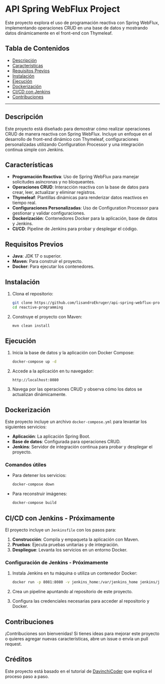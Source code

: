 # API Spring WebFlux Project

Este proyecto explora el uso de programación reactiva con Spring WebFlux, implementando operaciones CRUD en una base de datos y mostrando datos dinámicamente en el front-end con Thymeleaf.

## Tabla de Contenidos

- [Descripción](#descripción)
- [Características](#características)
- [Requisitos Previos](#requisitos-previos)
- [Instalación](#instalación)
- [Ejecución](#ejecución)
- [Dockerización](#dockerización)
- [CI/CD con Jenkins](#ci-cd-con-jenkins)
- [Contribuciones](#contribuciones)

---

## Descripción

Este proyecto está diseñado para demostrar cómo realizar operaciones CRUD de manera reactiva con Spring WebFlux. Incluye un enfoque en el desarrollo de front-end dinámico con Thymeleaf, configuraciones personalizadas utilizando Configuration Processor y una integración continua simple con Jenkins.

## Características

- **Programación Reactiva**: Uso de Spring WebFlux para manejar solicitudes asíncronas y no bloqueantes.
- **Operaciones CRUD**: Interacción reactiva con la base de datos para crear, leer, actualizar y eliminar registros.
- **Thymeleaf**: Plantillas dinámicas para renderizar datos reactivos en tiempo real.
- **Configuraciones Personalizadas**: Uso de Configuration Processor para gestionar y validar configuraciones.
- **Dockerización**: Contenedores Docker para la aplicación, base de datos y Jenkins.
- **CI/CD**: Pipeline de Jenkins para probar y desplegar el código.

## Requisitos Previos

- **Java**: JDK 17 o superior.
- **Maven**: Para construir el proyecto.
- **Docker**: Para ejecutar los contenedores.

## Instalación

1. Clona el repositorio:
   ```bash
   git clone https://github.com/lisandroEkruger/api-spring-webflux-project.git
   cd reactive-programming
   ```

2. Construye el proyecto con Maven:
   ```bash
   mvn clean install
   ```

## Ejecución

1. Inicia la base de datos y la aplicación con Docker Compose:
   ```bash
   docker-compose up -d
   ```

2. Accede a la aplicación en tu navegador:
   ```
   http://localhost:8080
   ```

3. Navega por las operaciones CRUD y observa cómo los datos se actualizan dinámicamente.

## Dockerización

Este proyecto incluye un archivo `docker-compose.yml` para levantar los siguientes servicios:

- **Aplicación**: La aplicación Spring Boot.
- **Base de datos**: Configurada para operaciones CRUD.
- **Jenkins**: Servidor de integración continua para probar y desplegar el proyecto.

### Comandos útiles

- Para detener los servicios:
  ```bash
  docker-compose down
  ```
- Para reconstruir imágenes:
  ```bash
  docker-compose build
  ```

## CI/CD con Jenkins - Próximamente

El proyecto incluye un `Jenkinsfile` con los pasos para:

1. **Construcción**: Compila y empaqueta la aplicación con Maven.
2. **Pruebas**: Ejecuta pruebas unitarias y de integración.
3. **Despliegue**: Levanta los servicios en un entorno Docker.

### Configuración de Jenkins - Próximamente

1. Instala Jenkins en tu máquina o utiliza un contenedor Docker:
   ```bash
   docker run -p 8081:8080 -v jenkins_home:/var/jenkins_home jenkins/jenkins:lts
   ```

2. Crea un pipeline apuntando al repositorio de este proyecto.
3. Configura las credenciales necesarias para acceder al repositorio y Docker.

## Contribuciones

¡Contribuciones son bienvenidas! Si tienes ideas para mejorar este proyecto o quieres agregar nuevas características, abre un issue o envía un pull request.

## Créditos
Este proyecto está basado en el tutorial de [DavinchiCoder](https://www.youtube.com/@davinchicoder) que explica el proceso paso a paso.
